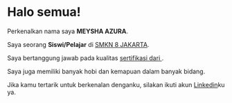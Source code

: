 # Halo semua! 

Perkenalkan nama saya **MEYSHA AZURA**.<br>

Saya seorang **Siswi/Pelajar** di [SMKN 8 JAKARTA](https://smkn8jakarta.sch.id/).<br>

Saya bertanggung jawab pada kualitas                      [sertifikasi dari         ](               ).<br>

Saya juga memiliki banyak hobi dan kemapuan dalam banyak bidang.<br>

Jika kamu tertarik untuk berkenalan denganku, silakan ikuti akun [Linkedin](https://www.linkedin.com/in/meysha-azura)ku ya.
